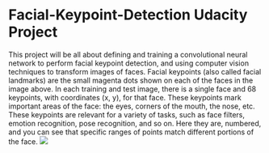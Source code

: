 # Facial-Keypoint-Detection Udacity Project
This project will be all about defining and training a convolutional neural network to perform facial keypoint detection, and using computer vision techniques to transform images of faces. 
Facial keypoints (also called facial landmarks) are the small magenta dots shown on each of the faces in the image above. In each training and test image, there is a single face and 68 keypoints, with coordinates (x, y), for that face. These keypoints mark important areas of the face: the eyes, corners of the mouth, the nose, etc. These keypoints are relevant for a variety of tasks, such as face filters, emotion recognition, pose recognition, and so on. Here they are, numbered, and you can see that specific ranges of points match different portions of the face.
![](Images/github-1.png)
